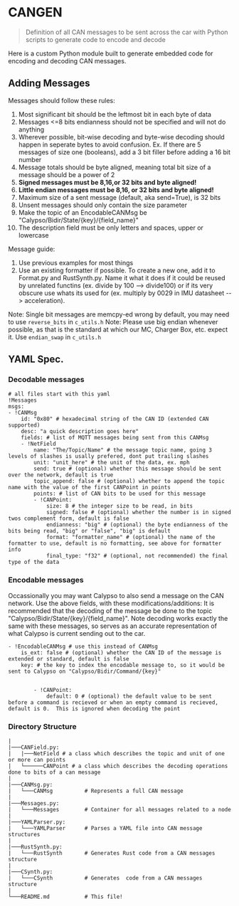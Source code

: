 # CANGEN
> Definition of all CAN messages to be sent across the car with Python scripts to generate code to encode and decode

Here is a custom Python module built to generate embedded code for encoding and decoding CAN messages.

## Adding Messages

Messages should follow these rules:
1. Most significant bit should be the leftmost bit in each byte of data
2. Messages <=8 bits endianness should not be specified and will not do anything
3. Wherever possible, bit-wise decoding and byte-wise decoding should happen in seperate bytes to avoid confusion.
Ex. If there are 5 messages of size one (booleans), add a 3 bit filler before adding a 16 bit number
4. Message totals should be byte aligned, meaning total bit size of a message should be a power of 2
5. **Signed messages must be 8,16,or 32 bits and byte aligned!**
6. **Little endian messages must be 8,16, or 32 bits and byte aligned!**
7. Maximum size of a sent message (default, aka send=True), is 32 bits
8. Unsent messages should only contain the size parameter
9. Make the topic of an EncodableCANMsg be "Calypso/Bidir/State/{key}/{field_name}"
10. The description field must be only letters and spaces, upper or lowercase

Message guide:
1. Use previous examples for most things
2. Use an existing formatter if possible.  To create a new one, add it to Format.py and RustSynth.py.  Name it what it does if it could be reused by unrelated functins (ex. divide by 100 --> divide100) or if its very obscure use whats its used for (ex. multiply by 0029 in IMU datasheet --> acceleration).

Note: Single bit messages are memcpy-ed wrong by default, you may need to use `reverse_bits` in `c_utils.h`
Note: Please use big endian whenever possible, as that is the standard at which our MC, Charger Box, etc. expect it.  Use `endian_swap` in `c_utils.h`

## YAML Spec.

### Decodable messages 

```
# all files start with this yaml
!Messages
msgs: 
- !CANMsg
    id: "0x80" # hexadecimal string of the CAN ID (extended CAN supported)
    desc: "a quick description goes here"
    fields: # list of MQTT messages being sent from this CANMsg
    - !NetField
        name: "The/Topic/Name" # the message topic name, going 3 levels of slashes is usally prefered, dont put trailing slashes
        unit: "unit_here" # the unit of the data, ex. mph
        send: true # (optional) whether this message should be sent over the network, default is true
        topic_append: false # (optional) whether to append the topic name with the value of the first CANPoint in points
        points: # list of CAN bits to be used for this message
        - !CANPoint:
            size: 8 # the integer size to be read, in bits
            signed: false # (optional) whether the number is in signed twos complement form, default is false
            endianness: "big" # (optional) the byte endianness of the bits being read, "big" or "false", "big" is default
            format: "formatter_name" # (optional) the name of the formatter to use, default is no formatting, see above for formatter info
            final_type: "f32" # (optional, not recommended) the final type of the data           

```

### Encodable messages
Occassionally you may want Calypso to also send a message on the CAN network.  Use the above fields, with these modifications/additions:
It is recommended that the decoding of the message be done to the topic "Calypso/Bidir/State/{key}/{field_name}".  Note decoding works exactly the same with these messages, so serves as an accurate representation of what Calypso is current sending out to the car.

```
- !EncodableCANMsg # use this instead of CANMsg
    is_ext: false # (optional) whether the CAN ID of the message is extended or standard, default is false
    key: # the key to index the encodable message to, so it would be sent to Calypso on "Calypso/Bidir/Command/{key}"


        - !CANPoint:
            default: 0 # (optional) the default value to be sent before a command is recieved or when an empty command is recieved, default is 0.  This is ignored when decoding the point
```

### Directory Structure
```
|
|───CANField.py:
|   |───NetField # a class which describes the topic and unit of one or more can points
|   └──────CANPoint # a class which describes the decoding operations done to bits of a can message
|
|───CANMsg.py:
|   └───CANMsg          # Represents a full CAN message
|
|───Messages.py:
|   └───Messages        # Container for all messages related to a node
|
|───YAMLParser.py:
|   └───YAMLParser      # Parses a YAML file into CAN message structures
|
|───RustSynth.py:
|   └───RustSynth       # Generates Rust code from a CAN messages structure
|
|───CSynth.py:
|   └───CSynth          # Generates  code from a CAN messages structure
|
└───README.md           # This file!
